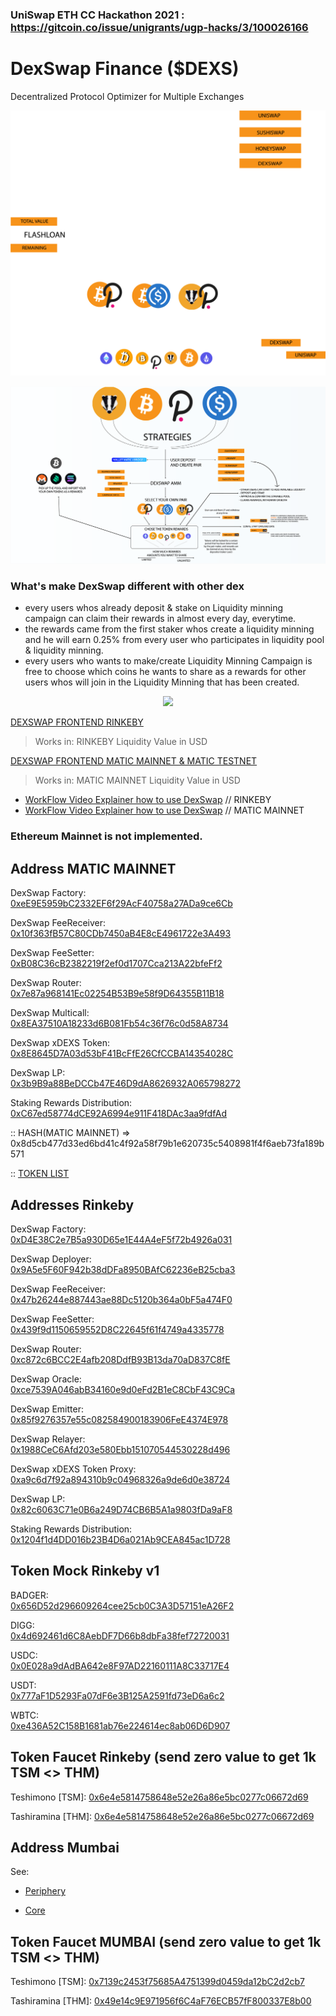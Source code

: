 
### UniSwap  ETH CC Hackathon 2021 : https://gitcoin.co/issue/unigrants/ugp-hacks/3/100026166

# DexSwap Finance ($DEXS)

Decentralized Protocol Optimizer for Multiple Exchanges

<p align="center">
 <img src="./uni_dexswap.png">
 </P>

<p align="center">
 <img src="./DATA-DIAGRAM.png">
 </P>

### What's make DexSwap different with other dex
- every users whos already deposit & stake on Liquidity minning campaign can claim their rewards in almost every day, everytime.
- the rewards came from the first staker whos create a liquidity minning and he will earn 0.25% from every user who participates in liquidity pool & liquidity minning.
- every users who wants to make/create Liquidity Minning Campaign is free to choose which coins he wants to share as a rewards for other users whos will join in the Liquidity Minning that has been created.
<p align="center">
 <img src="https://raw.githubusercontent.com/Agin-DropDisco/DexSwap/main/USER-DATA.png">
 </p>
 
[DEXSWAP FRONTEND RINKEBY](https://dexswap-badger-rinkeby.netlify.app/)
> Works in:  RINKEBY 
> Liquidity Value in USD


[DEXSWAP FRONTEND MATIC MAINNET & MATIC TESTNET](https://dexswap-matic-badger.netlify.app/)
> Works in:  MATIC MAINNET
> Liquidity Value in USD


- [WorkFlow Video Explainer how to use DexSwap](https://www.youtube.com/watch?v=eO2ZzmYYn8o)   // RINKEBY
- [WorkFlow Video Explainer how to use DexSwap](https://www.youtube.com/watch?v=jK5r3pkONME)  // MATIC MAINNET

### Ethereum Mainnet is not implemented.

## Address MATIC MAINNET

DexSwap Factory:  
[0xeE9E5959bC2332EF6f29AcF40758a27ADa9ce6Cb](https://polygonscan.com/address/0xeE9E5959bC2332EF6f29AcF40758a27ADa9ce6Cb)


DexSwap FeeReceiver:  
[0x10f363fB57C80CDb7450aB4E8cE4961722e3A493](https://polygonscan.com/address/0x10f363fB57C80CDb7450aB4E8cE4961722e3A493)


DexSwap FeeSetter:  
[0xB08C36cB2382219f2ef0d1707Cca213A22bfeFf2](https://polygonscan.com/address/0xB08C36cB2382219f2ef0d1707Cca213A22bfeFf2)


DexSwap Router:  
[0x7e87a968141Ec02254B53B9e58f9D64355B11B18](https://polygonscan.com/address/0x7e87a968141Ec02254B53B9e58f9D64355B11B18)


DexSwap Multicall:  
[0x8EA37510A18233d6B081Fb54c36f76c0d58A8734](https://polygonscan.com/address/0x8EA37510A18233d6B081Fb54c36f76c0d58A8734)


DexSwap xDEXS Token:  
[0x8E8645D7A03d53bF41BcFfE26CfCCBA14354028C](https://polygonscan.com/address/0x8E8645D7A03d53bF41BcFfE26CfCCBA14354028C)


DexSwap LP:  
[0x3b9B9a88BeDCCb47E46D9dA8626932A065798272](https://polygonscan.com/address/0x3b9B9a88BeDCCb47E46D9dA8626932A065798272)

Staking Rewards Distribution:   
[0xC67ed58774dCE92A6994e911F418DAc3aa9fdfAd](https://polygonscan.com/address/0xC67ed58774dCE92A6994e911F418DAc3aa9fdfAd)

 
:: HASH(MATIC MAINNET) => 0x8d5cb477d33ed6bd41c4f92a58f79b1e620735c5408981f4f6aeb73fa189b571

:: [TOKEN LIST](https://github.com/Agin-DropDisco/crypto-logo-asset/blob/main/dexswap-token-list.json)


## Addresses  Rinkeby

DexSwap Factory:  
[0xD4E38C2e7B5a930D65e1E44A4eF5f72b4926a031](https://rinkeby.etherscan.io/address/0xD4E38C2e7B5a930D65e1E44A4eF5f72b4926a031)

DexSwap Deployer:  
[0x9A5e5F60F942b38dDFa8950BAfC62236eB25cba3](https://rinkeby.etherscan.io/address/0x9A5e5F60F942b38dDFa8950BAfC62236eB25cba3)

DexSwap FeeReceiver:  
[0x47b26244e887443ae88Dc5120b364a0bF5a474F0](https://rinkeby.etherscan.io/address/0x47b26244e887443ae88Dc5120b364a0bF5a474F0)

DexSwap FeeSetter:  
[0x439f9d1150659552D8C22645f61f4749a4335778](https://rinkeby.etherscan.io/address/0x439f9d1150659552D8C22645f61f4749a4335778)

DexSwap Router:  
[0xc872c6BCC2E4afb208DdfB93B13da70aD837C8fE](https://rinkeby.etherscan.io/address/0xc872c6BCC2E4afb208DdfB93B13da70aD837C8fE)

DexSwap Oracle:  
[0xce7539A046abB34160e9d0eFd2B1eC8CbF43C9Ca](https://rinkeby.etherscan.io/address/0xce7539A046abB34160e9d0eFd2B1eC8CbF43C9Ca)

DexSwap Emitter:  
[0x85f9276357e55c082584900183906FeE4374E978](https://rinkeby.etherscan.io/address/0x85f9276357e55c082584900183906FeE4374E978)

DexSwap Relayer:  
[0x1988CeC6Afd203e580Ebb151070544530228d496](https://rinkeby.etherscan.io/address/0x1988CeC6Afd203e580Ebb151070544530228d496)

DexSwap xDEXS Token Proxy:  
[0xa9c6d7f92a894310b9c04968326a9de6d0e38724](https://rinkeby.etherscan.io/address/0xa9c6d7f92a894310b9c04968326a9de6d0e38724)

DexSwap LP:  
[0x82c6063C71e0B6a249D74CB6B5A1a9803fDa9aF8](https://rinkeby.etherscan.io/address/0x82c6063C71e0B6a249D74CB6B5A1a9803fDa9aF8)

Staking Rewards Distribution:   
[0x1204f1d4DD016b23B4D6a021Ab9CEA845ac1D728](https://rinkeby.etherscan.io/address/0x1204f1d4DD016b23B4D6a021Ab9CEA845ac1D728)


## Token Mock Rinkeby v1

BADGER:   
[0x656D52d296609264cee25cb0C3A3D57151eA26F2](https://rinkeby.etherscan.io/address/0x656D52d296609264cee25cb0C3A3D57151eA26F2)

DIGG:   
[0x4d692461d6C8AebDF7D66b8dbFa38fef72720031](https://rinkeby.etherscan.io/address/0x4d692461d6C8AebDF7D66b8dbFa38fef72720031)

USDC:   
[0x0E028a9dAdBA642e8F97AD22160111A8C33717E4](https://rinkeby.etherscan.io/address/0x0E028a9dAdBA642e8F97AD22160111A8C33717E4)

USDT:   
[0x777aF1D5293Fa07dF6e3B125A2591fd73eD6a6c2](https://rinkeby.etherscan.io/address/0x777aF1D5293Fa07dF6e3B125A2591fd73eD6a6c2)

WBTC:   
[0xe436A52C158B1681ab76e224614ec8ab06D6D907](https://rinkeby.etherscan.io/address/0xe436A52C158B1681ab76e224614ec8ab06D6D907)


## Token Faucet Rinkeby (send zero value to get 1k TSM <> THM)

Teshimono   [TSM]:
[0x6e4e5814758648e52e26a86e5bc0277c06672d69](https://rinkeby.etherscan.io/address/0x6e4e5814758648e52e26a86e5bc0277c06672d69)

Tashiramina [THM]:
[0x6e4e5814758648e52e26a86e5bc0277c06672d69](https://rinkeby.etherscan.io/address/0x6e4e5814758648e52e26a86e5bc0277c06672d69)



## Address Mumbai
See:
- [Periphery](https://github.com/Agin-DropDisco/module-dexswap-periphery/blob/37a9f2903f661bf5add0b5fd7c3bd7e00f7a7498/.contracts.json#L13)

- [Core](https://github.com/Agin-DropDisco/module-dexswap-core/blob/2bebe9d4d6badc6a3091b0fad52d481cbeb104ba/.contracts.json#L29)

## Token Faucet MUMBAI (send zero value to get 1k TSM <> THM)

Teshimono    [TSM]:
[0x7139c2453f75685A4751399d0459da12bC2d2cb7](https://mumbai.polygonscan.com/address/0x7139c2453f75685A4751399d0459da12bC2d2cb7)

Tashiramina  [THM]:
[0x49e14c9E971956f6C4aF76ECB57fF800337E8b00](https://mumbai.polygonscan.com/address/0x49e14c9E971956f6C4aF76ECB57fF800337E8b00)
